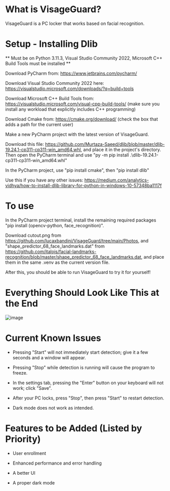 # What is VisageGuard?

VisageGuard is a PC locker that works based on facial recognition. 

# Setup - Installing Dlib

** Must be on Python 3.11.3, Visual Studio Community 2022, Microsoft C++ Build Tools must be installed **

Download PyCharm from: https://www.jetbrains.com/pycharm/

Download Visual Studio Community 2022 here: https://visualstudio.microsoft.com/downloads/?q=build+tools

Download Microsoft C++ Build Tools from: https://visualstudio.microsoft.com/visual-cpp-build-tools/ (make sure you install any workload that explicitly includes C++ programming)

Download Cmake from: https://cmake.org/download/ (check the box that adds a path for the current user)

Make a new PyCharm project with the latest version of VisageGuard.

Download this file: https://github.com/Murtaza-Saeed/dlib/blob/master/dlib-19.24.1-cp311-cp311-win_amd64.whl, and place it in the project's directory. Then open the PyCharm terminal and use "py -m pip install .\dlib-19.24.1-cp311-cp311-win_amd64.whl"

In the PyCharm project, use "pip install cmake", then "pip install dlib"

Use this if you have any other issues: https://medium.com/analytics-vidhya/how-to-install-dlib-library-for-python-in-windows-10-57348ba1117f

# To use

In the PyCharm project terminal, install the remaining required packages "pip install (opencv-python, face_recognition)".

Download cutout.png from https://github.com/lucaxbandini/VisageGuard/tree/main/Photos, and "shape_predictor_68_face_landmarks.dat" from https://github.com/italojs/facial-landmarks-recognition/blob/master/shape_predictor_68_face_landmarks.dat, and place them in the same .venv as the current version file.

After this, you should be able to run VisageGuard to try it for yourself!

# Everything Should Look Like This at the End

![image](https://github.com/lucaxbandini/VisageGuard/assets/152310492/73d8134e-b338-492b-8ac4-9a4f2ef9215d)

# Current Known Issues

- Pressing "Start" will not immediately start detection; give it a few seconds and a window will appear.

- Pressing "Stop" while detection is running will cause the program to freeze.

- In the settings tab, pressing the "Enter" button on your keyboard will not work; click "Save".

- After your PC locks, press "Stop", then press "Start" to restart detection.

- Dark mode does not work as intended.

# Features to be Added (Listed by Priority)

- User enrollment
  
- Enhanced performance and error handling
  
- A better UI
  
- A proper dark mode




